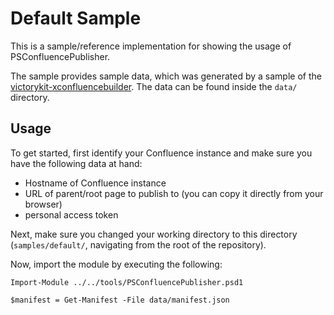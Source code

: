 # Default Sample

This is a sample/reference implementation for showing the usage of
PSConfluencePublisher.

The sample provides sample data, which was generated by a sample of the
[victorykit-xconfluencebuilder](https://bitbucket.org/victorykit/xconfluencebuilder).
The data can be found inside the `data/` directory.

## Usage

To get started, first identify your Confluence instance and make sure you have
the following data at hand:

* Hostname of Confluence instance
* URL of parent/root page to publish to (you can copy it directly from your
  browser)
* personal access token

Next, make sure you changed your working directory to this directory
(`samples/default/`, navigating from the root of the repository).

Now, import the module by executing the following:

```
Import-Module ../../tools/PSConfluencePublisher.psd1
```

```
$manifest = Get-Manifest -File data/manifest.json
```
